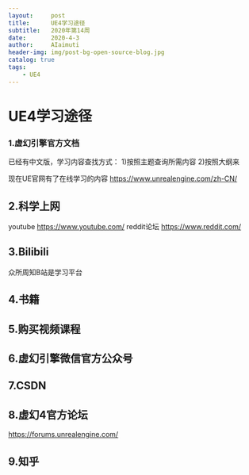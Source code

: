 ```yaml
---
layout:     post
title:      UE4学习途径
subtitle:   2020年第14周
date:       2020-4-3
author:     AIaimuti
header-img: img/post-bg-open-source-blog.jpg
catalog: true
tags:
    - UE4
---
```


# UE4学习途径
### 1.虚幻引擎官方文档
已经有中文版，学习内容查找方式：
1)按照主题查询所需内容
2)按照大纲来

现在UE官网有了在线学习的内容
https://www.unrealengine.com/zh-CN/
## 2.科学上网
youtube https://www.youtube.com/
reddit论坛 https://www.reddit.com/

## 3.Bilibili
众所周知B站是学习平台
## 4.书籍
## 5.购买视频课程
## 6.虚幻引擎微信官方公众号
## 7.CSDN
## 8.虚幻4官方论坛
https://forums.unrealengine.com/
## 9.知乎



